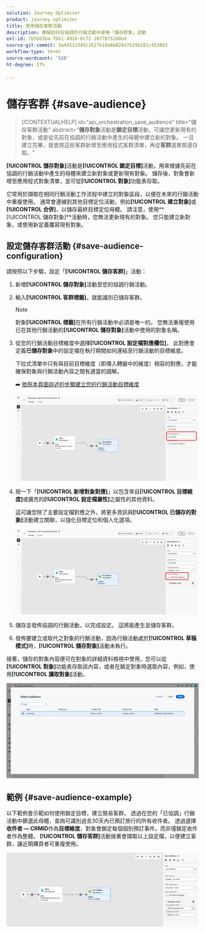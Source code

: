 ```yaml
---
solution: Journey Optimizer
product: journey optimizer
title: 使用儲存客群活動
description: 瞭解如何在協調的行銷活動中使用「儲存對象」活動
exl-id: 7b5b03ba-fbb1-4916-8c72-10778752d8e4
source-git-commit: 3a44111345c1627610a6b026d7b19b281c4538d3
workflow-type: tm+mt
source-wordcount: '520'
ht-degree: 17%

---
```



# 儲存客群 {#save-audience}

>[!CONTEXTUALHELP]
>id="ajo_orchestration_save_audience"
>title="儲存客群活動"
>abstract="**儲存對象**&#x200B;活動是&#x200B;**鎖定目標**&#x200B;活動，可讓您更新現有的對象，或是從先前在協調的行銷活動中產生的母體中建立新的對象。 一旦建立完畢，就會將這些客群新增至應用程式客群清單，再從&#x200B;**客群**&#x200B;選單那邊存取。"

**[!UICONTROL 儲存對象]**&#x200B;活動是&#x200B;**[!UICONTROL 鎖定目標]**&#x200B;活動，用來根據先前在協調的行銷活動中產生的母體來建立新對象或更新現有對象。 儲存後，對象會新增至應用程式對象清單，並可從&#x200B;**[!UICONTROL 對象]**&#x200B;功能表存取。

它常用於擷取在相同行銷活動工作流程中建立的對象區段，以便在未來的行銷活動中重複使用。 通常會連線到其他目標定位活動，例如&#x200B;**[!UICONTROL 建立對象]**&#x200B;或&#x200B;**[!UICONTROL 合併]**，以儲存最終目標定位母體。
請注意，使用**[!UICONTROL 儲存對象]**&#x200B;活動時，您無法更新現有的對象。 您只能建立新對象，或使用新定義覆寫現有對象。

## 設定儲存客群活動 {#save-audience-configuration}

請按照以下步驟，設定「**[!UICONTROL 儲存客群]**」活動：

1. 新增&#x200B;**[!UICONTROL 儲存對象]**&#x200B;活動至您的協調行銷活動。

1. 輸入&#x200B;**[!UICONTROL 客群標籤]**，就能識別已儲存客群。

   >[!NOTE]
   >
   >對象&#x200B;**[!UICONTROL 標籤]**&#x200B;在所有行銷活動中必須是唯一的。 您無法重複使用已在其他行銷活動的&#x200B;**[!UICONTROL 儲存對象]**&#x200B;活動中使用的對象名稱。

1. 從您的行銷活動目標維度中選擇&#x200B;**[!UICONTROL 設定檔對應欄&#x200B;位]**。 此對應會定義&#x200B;**已儲存對象**&#x200B;中的設定檔在執行期間如何連結至行銷活動的目標維度。

   下拉式清單中只有與目前目標維度（即傳入轉變中的維度）相容的對應，才能確保對象與行銷活動內容之間有適當的調解。

   ➡️ [依照本頁面詳述的步驟建立您的行銷活動目標維度](../target-dimension.md)

   ![](../assets/save-audience-1.png)

1. 按一下「**[!UICONTROL 新增對象對應]**」以包含來自&#x200B;**[!UICONTROL 目標維度]**&#x200B;或擴充的&#x200B;**[!UICONTROL 設定檔屬性]**&#x200B;之屬性的其他資料。

   這可讓您除了主要設定檔對應之外，將更多資訊與&#x200B;**[!UICONTROL 已儲存的對象]**&#x200B;活動建立關聯，以強化目標定位和個人化選項。

   ![](../assets/save-audience-2.png)

1. 儲存並發佈協調的行銷活動，以完成設定。 這將能產生並儲存客群。

1. 發佈要建立或取代之對象的行銷活動，因為行銷活動處於&#x200B;**[!UICONTROL 草稿模式]**&#x200B;時，**[!UICONTROL 儲存對象]**&#x200B;活動未執行。

接著，儲存的對象內容便可在對象的詳細資料檢視中使用，您可以從&#x200B;**[!UICONTROL 對象]**&#x200B;功能表存取該內容，或者在鎖定對象時選取內容，例如，使用&#x200B;**[!UICONTROL 讀取對象]**&#x200B;活動。

![](../assets/save-audience-4.png)


## 範例 {#save-audience-example}

以下範例會示範如何使用鎖定目標，建立簡易客群。 透過在您的「已協調」行銷活動中篩選此母體，查詢可識別過去30天內已預訂旅行的所有收件者。 透過選擇&#x200B;**收件者 — CRMID**&#x200B;作為&#x200B;**目標維度**，對象會鎖定每個個別預訂事件，而非僅鎖定收件者作為整體。 **[!UICONTROL 儲存客群]**&#x200B;活動接著會擷取以上設定檔，以便建立客群，讓近期購買者可重複使用。

![](../assets/save-audience-3.png)
